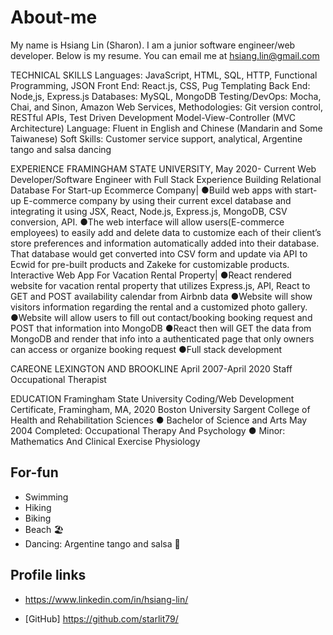 # About-me
My name is Hsiang Lin (Sharon).  I am a junior software engineer/web developer.  Below is my resume.  You can email me at hsiang.lin@gmail.com

TECHNICAL SKILLS
Languages:  JavaScript, HTML, SQL, HTTP, Functional Programming,  JSON 
Front End: React.js, CSS, Pug Templating
Back End: Node,js, Express.js
Databases: MySQL, MongoDB
Testing/DevOps: Mocha, Chai, and Sinon, Amazon Web Services, 
Methodologies: Git version control, RESTful APIs, Test Driven Development Model-View-Controller (MVC Architecture)
Language: Fluent in English and Chinese (Mandarin and Some Taiwanese)
Soft Skills: Customer service support, analytical, Argentine tango and salsa dancing 

EXPERIENCE 
FRAMINGHAM STATE UNIVERSITY,  May 2020- Current
Web Developer/Software Engineer with Full Stack Experience 
Building Relational Database For Start-up Ecommerce Company|
●Build web apps with start-up E-commerce company by using their current excel database and integrating it using JSX, React, Node.js, Express.js, MongoDB, CSV conversion, API.
●The web interface will allow users(E-commerce employees) to easily add and delete data to customize each of their client’s store preferences and information automatically added into their database.  That database would get converted into CSV form and update via API to Ecwid for pre-built products and Zakeke for customizable products.
Interactive Web App For Vacation Rental Property|
●React rendered website for vacation rental property that utilizes Express.js, API, React to GET and POST availability calendar from Airbnb data
●Website will show visitors information regarding the rental and a customized photo gallery.  
●Website will allow users to fill out contact/booking booking request and POST that information into MongoDB
●React then will GET the data from MongoDB and render that info into a authenticated page that only owners can access or organize booking request
●Full stack development

CAREONE LEXINGTON AND BROOKLINE April 2007-April 2020 
Staff Occupational Therapist 

EDUCATION
Framingham State University Coding/Web Development Certificate, Framingham, MA, 2020 
Boston University Sargent College of Health and Rehabilitation Sciences 
● Bachelor of Science and Arts May 2004 Completed: Occupational Therapy And Psychology
● Minor: Mathematics And Clinical Exercise Physiology  

## For-fun 
* Swimming
* Hiking
* Biking
* Beach :beach_umbrella:
* Dancing: Argentine tango and salsa :dancer:

## Profile links
* https://www.linkedin.com/in/hsiang-lin/

* [GitHub] https://github.com/starlit79/
